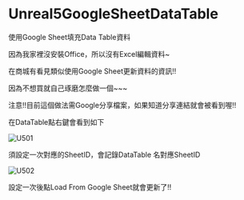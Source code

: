# Unreal5GoogleSheetDataTable
使用Google Sheet填充Data Table資料

因為我家裡沒安裝Office，所以沒有Excel編輯資料~

在商城有看見類似使用Google Sheet更新資料的資訊!!

因為不想買就自己琢磨怎麼做一個~~~

注意!!目前這個做法需Google分享檔案，如果知道分享連結就會被看到喔!!

在DataTable點右鍵會看到如下

![U501](https://github.com/user-attachments/assets/e488bbbd-2956-4c33-af1f-121b1dd72a99)

須設定一次對應的SheetID，會記錄DataTable 名對應SheetID

![U502](https://github.com/user-attachments/assets/13b150c9-1290-435e-9034-40d9ac744d26)

設定一次後點Load From Google Sheet就會更新了!!
